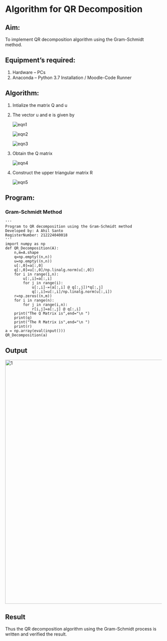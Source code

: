 # Algorithm for QR Decomposition
## Aim:
To implement QR decomposition algorithm using the Gram-Schmidt method.
## Equipment’s required:
1.	Hardware – PCs
2.	Anaconda – Python 3.7 Installation / Moodle-Code Runner
## Algorithm:
1. Intialize the matrix Q and u
2. The vector u and e is given by

    ![eqn1](./ex4.jpg)

    ![eqn2](./ex6.jpg)

    ![eqn3](./ex3.jpg)

3. Obtain the Q matrix
  
    ![eqn4](./ex1.jpg)

4. Construct the upper triangular matrix R

    ![eqn5](./ex2.jpg)



## Program:
### Gram-Schmidt Method
```
''' 
Program to QR decomposition using the Gram-Schmidt method
Developed by: A Ahil Santo
RegisterNumber: 212224040018
'''
import numpy as np
def QR_Decomposition(A):
    n,m=A.shape
    q=np.empty((n,n))
    u=np.empty((n,n))
    u[:,0]=a[:,0]
    q[:,0]=u[:,0]/np.linalg.norm(u[:,0])
    for i in range(1,n):
        u[:,i]=a[:,i]
        for j in range(i):
            u[:,i]-=(a[:,i] @ q[:,j])*q[:,j]
            q[:,i]=u[:,i]/np.linalg.norm(u[:,i])
    r=np.zeros((n,m))
    for i in range(n):
        for j in range(i,n):
            r[i,j]=a[:,j] @ q[:,i]
    print("The Q Matrix is",end="\n ")
    print(q)
    print("The R Matrix is",end="\n ")
    print(r)
a = np.array(eval(input()))
QR_Decomposition(a)

```

## Output

<img width="1237" height="786" alt="1" src="https://github.com/user-attachments/assets/7c9fee72-c5d5-4ec3-ae5d-26a6d2b835c3" />

## Result
Thus the QR decomposition algorithm using the Gram-Schmidt process is written and verified the result.
